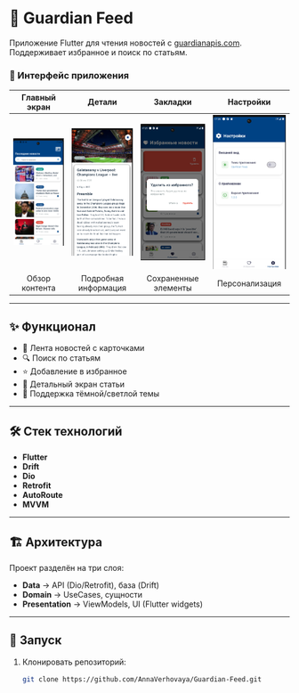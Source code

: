 # 📱 Guardian Feed

Приложение Flutter для чтения новостей с [guardianapis.com](https://open-platform.theguardian.com/).  
Поддерживает избранное и поиск по статьям.  

### 🎨 Интерфейс приложения

<div align="center">

| Главный экран | Детали | Закладки | Настройки |
|:-------------:|:------:|:--------:|:---------:|
| <img src="screenshots/home.png" width="180"> | <img src="screenshots/details.png" width="180"> | <img src="screenshots/bookmarks.png" width="180"> | <img src="screenshots/settings.png" width="180"> |
| Обзор контента | Подробная информация | Сохраненные элементы | Персонализация |

</div>

---

## ✨ Функционал
- 📄 Лента новостей с карточками  
- 🔍 Поиск по статьям  
- ⭐ Добавление в избранное  
- 📑 Детальный экран статьи  
- 🌙 Поддержка тёмной/светлой темы  

---

## 🛠️ Стек технологий
- **Flutter**  
- **Drift**  
- **Dio** 
- **Retrofit**  
- **AutoRoute** 
- **MVVM** 

---

## 🏗️ Архитектура
Проект разделён на три слоя:  
- **Data** → API (Dio/Retrofit), база (Drift)  
- **Domain** → UseCases, сущности  
- **Presentation** → ViewModels, UI (Flutter widgets)  

---

## 🚀 Запуск
1. Клонировать репозиторий:
   ```bash
   git clone https://github.com/AnnaVerhovaya/Guardian-Feed.git
